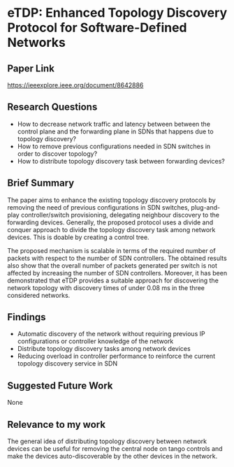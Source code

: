 # eTDP: Enhanced Topology Discovery Protocol for Software-Defined Networks
## Paper Link

https://ieeexplore.ieee.org/document/8642886

## Research Questions

- How to decrease network traffic and latency between between the control plane and the forwarding plane in SDNs that happens due to topology discovery?
- How to remove previous configurations needed in SDN switches in order to discover topology?
- How to distribute topology discovery task between forwarding devices?

## Brief Summary

The paper aims to enhance the existing topology discovery protocols by removing the need of previous configurations in SDN switches, plug-and-play controller/switch provisioning, delegating neighbour discovery to the forwarding devices. Generally, the proposed protocol uses a divide and conquer approach to divide the topology discovery task among network devices. This is doable by creating a control tree. 

The proposed mechanism is scalable in terms of the required number of packets with respect to the number of SDN controllers. The obtained results also show that the overall number of packets generated per switch is not affected by increasing the number of SDN controllers. Moreover, it has been demonstrated that eTDP provides a suitable approach for discovering the network topology with discovery times of under 0.08 ms in the three considered networks.

## Findings

- Automatic discovery of the network without requiring previous IP configurations or controller knowledge of the network
- Distribute topology discovery tasks among network devices
- Reducing overload in controller performance to reinforce the current topology discovery service in SDN

## Suggested Future Work

None

## Relevance to my work

The general idea of distributing topology discovery between network devices can be useful for removing the central node on tango controls and make the devices auto-discoverable by the other devices in the network.
